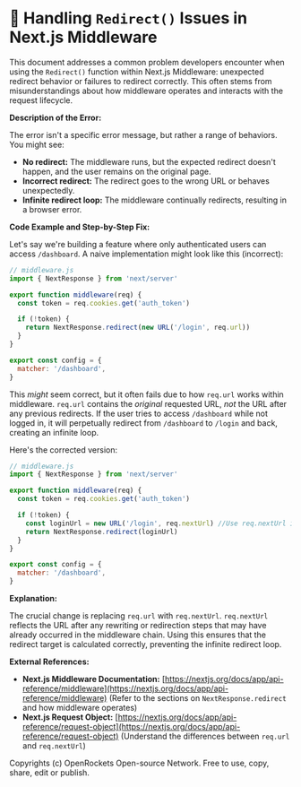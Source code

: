 # 🐞 Handling `Redirect()` Issues in Next.js Middleware


This document addresses a common problem developers encounter when using the `Redirect()` function within Next.js Middleware: unexpected redirect behavior or failures to redirect correctly.  This often stems from misunderstandings about how middleware operates and interacts with the request lifecycle.


**Description of the Error:**

The error isn't a specific error message, but rather a range of behaviors. You might see:

* **No redirect:** The middleware runs, but the expected redirect doesn't happen, and the user remains on the original page.
* **Incorrect redirect:** The redirect goes to the wrong URL or behaves unexpectedly.
* **Infinite redirect loop:**  The middleware continually redirects, resulting in a browser error.


**Code Example and Step-by-Step Fix:**

Let's say we're building a feature where only authenticated users can access `/dashboard`.  A naive implementation might look like this (incorrect):

```javascript
// middleware.js
import { NextResponse } from 'next/server'

export function middleware(req) {
  const token = req.cookies.get('auth_token')

  if (!token) {
    return NextResponse.redirect(new URL('/login', req.url))
  }
}

export const config = {
  matcher: '/dashboard',
}
```

This *might* seem correct, but it often fails due to how `req.url` works within middleware.  `req.url` contains the *original* requested URL, *not* the URL after any previous redirects.  If the user tries to access `/dashboard` while not logged in, it will perpetually redirect from `/dashboard` to `/login` and back, creating an infinite loop.

Here's the corrected version:

```javascript
// middleware.js
import { NextResponse } from 'next/server'

export function middleware(req) {
  const token = req.cookies.get('auth_token')

  if (!token) {
    const loginUrl = new URL('/login', req.nextUrl) //Use req.nextUrl instead of req.url
    return NextResponse.redirect(loginUrl)
  }
}

export const config = {
  matcher: '/dashboard',
}
```

**Explanation:**

The crucial change is replacing `req.url` with `req.nextUrl`.  `req.nextUrl` reflects the URL after any rewriting or redirection steps that may have already occurred in the middleware chain. Using this ensures that the redirect target is calculated correctly, preventing the infinite redirect loop.


**External References:**

* **Next.js Middleware Documentation:** [https://nextjs.org/docs/app/api-reference/middleware](https://nextjs.org/docs/app/api-reference/middleware) (Refer to the sections on `NextResponse.redirect` and how middleware operates)
* **Next.js Request Object:** [https://nextjs.org/docs/app/api-reference/request-object](https://nextjs.org/docs/app/api-reference/request-object) (Understand the differences between `req.url` and `req.nextUrl`)


Copyrights (c) OpenRockets Open-source Network. Free to use, copy, share, edit or publish.

